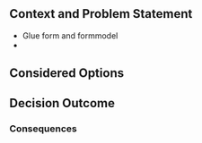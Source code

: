 # <!-- short title, representative of solved problem and found solution -->

## Context and Problem Statement

* Glue form and formmodel
* 

## Considered Options



## Decision Outcome



### Consequences

